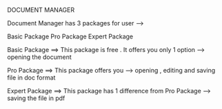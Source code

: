 DOCUMENT MANAGER

Document Manager has 3 packages for user --> 

Basic Package
Pro Package
Expert Package

Basic Package  ==> This package is free . It offers you only 1 option --> opening the document


Pro Package    ==> This package offers you --> opening , editing and saving file in doc format


Expert Package ==> This package has 1 difference from Pro Package --> saving the file in pdf


